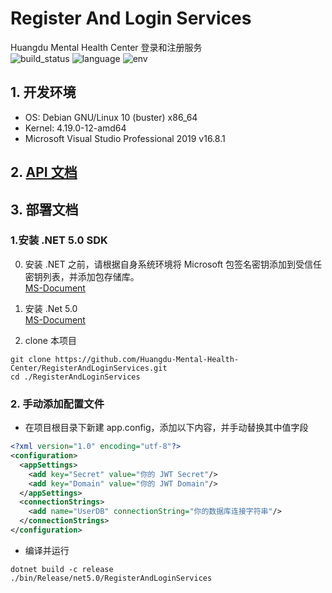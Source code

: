 # Register And Login Services
Huangdu Mental Health Center 登录和注册服务  
![build_status](https://github.com/Huangdu-Mental-Health-Center/RegisterAndLoginServices/workflows/.NET%20Core/badge.svg)
![language](https://img.shields.io/badge/language-C%23%209.0-blue.svg)
![env](https://img.shields.io/badge/-.NET%20Core%205.0-blueviolet)
## 1. 开发环境

- OS: Debian GNU/Linux 10 (buster) x86_64  
- Kernel: 4.19.0-12-amd64
- Microsoft Visual Studio Professional 2019 v16.8.1

## 2. [API 文档](https://docs.apipost.cn/view/b18a5c685bc214c8#3301654)


## 3. 部署文档
### **1.安装 .NET 5.0 SDK** 

0. 安装 .NET 之前，请根据自身系统环境将 Microsoft 包签名密钥添加到受信任密钥列表，并添加包存储库。  
[MS-Document](https://docs.microsoft.com/en-us/windows-server/administration/linux-package-repository-for-microsoft-software)

1. 安装 .Net 5.0  
  [MS-Document](https://docs.microsoft.com/en-us/dotnet/core/install/linux)

2. clone 本项目

```shell
git clone https://github.com/Huangdu-Mental-Health-Center/RegisterAndLoginServices.git
cd ./RegisterAndLoginServices
```

### **2. 手动添加配置文件**

- 在项目根目录下新建 app.config，添加以下内容，并手动替换其中值字段

```xml
<?xml version="1.0" encoding="utf-8"?>
<configuration>
  <appSettings>
    <add key="Secret" value="你的 JWT Secret"/>
    <add key="Domain" value="你的 JWT Domain"/>
  </appSettings>
  <connectionStrings>
    <add name="UserDB" connectionString="你的数据库连接字符串"/>
  </connectionStrings>
</configuration>
```

- 编译并运行

```shell
dotnet build -c release
./bin/Release/net5.0/RegisterAndLoginServices
```

